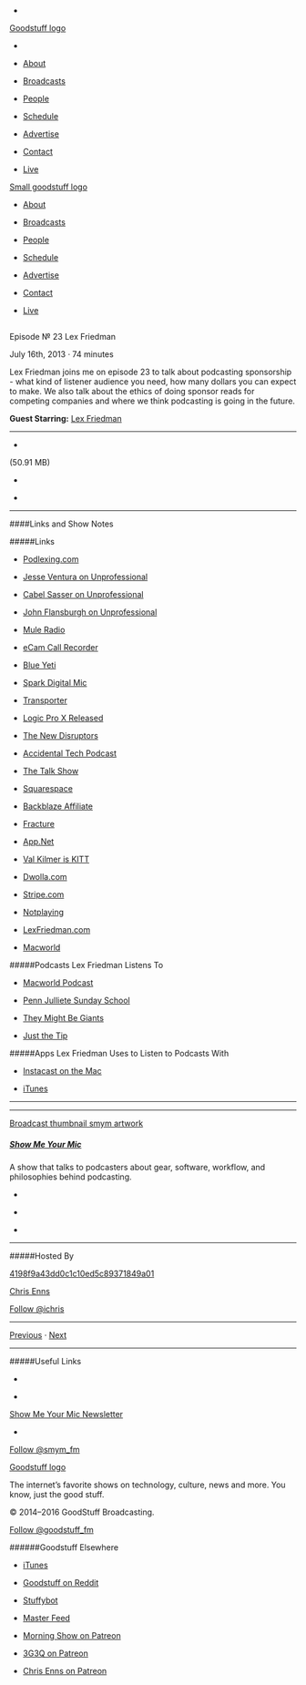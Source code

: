 

-
[Goodstuff logo](http://www.goodstuff.fm/)[](/assets/goodstuff_logo-17c1fe6f378352de5d7345f76152130b.svg)

-


-  [About](/about)

-  [Broadcasts](/broadcasts)

-  [People](/people)

-  [Schedule](/schedule)

-  [Advertise](/advertise)

-  [Contact](/contact)

-  [Live](/live)


[Small goodstuff logo](http://www.goodstuff.fm/)[](/assets/small_goodstuff_logo-bf032e72b9ec41494f4d90905f1ad619.svg)


-  [About](/about)

-  [Broadcasts](/broadcasts)

-  [People](/people)

-  [Schedule](/schedule)

-  [Advertise](/advertise)

-  [Contact](/contact)

-  [Live](/live)


##
Episode № 23
Lex Friedman


July 16th, 2013
&middot;
74
minutes


Lex Friedman joins me on episode 23 to talk about podcasting sponsorship - what kind of listener audience you need, how many dollars you can expect to make. We also talk about the ethics of doing sponsor reads for competing companies and where we think podcasting is going in the future.


**Guest Starring:**
[Lex Friedman](/people/Lex-Friedman)


------------------------------


-
[](http://podcasts-1.feedpress.co/10590/smym-23.mp3)(50.91 MB)

-
[](http://twitter.com/intent/tweet?text=Show%20Me%20Your%20Mic%20%E2%84%96%2023%20on%20@goodstuff_fm%20-%20http://goodstuff.fm/smym/23)

-
[](http://www.facebook.com/sharer/sharer.php?u=http://goodstuff.fm/smym/23)


------------------------------


####Links and Show Notes

#####Links


-  [Podlexing.com](http://podlexing.com)

-  [Jesse Ventura on Unprofessional](http://unprofesh.com/blog/2013/6/11/44-jesse-ventura-competitive-juices)

-  [Cabel Sasser on Unprofessional](http://unprofesh.com/blog/2013/4/16/36-cabel-sasser-same-great-taste-bold-new-logo)

-  [John Flansburgh on Unprofessional](http://unprofesh.com/blog/2013/2/12/27-mock-turtle-soup-john-flansburgh)

-  [Mule Radio](http://www.muleradio.net)

-  [eCam Call Recorder](http://www.ecamm.com/mac/callrecorder/)

-  [Blue Yeti](http://bluemic.com/yeti/)

-  [Spark Digital Mic](http://bluemic.com/spark_digital/)

-  [Transporter](http://www.kickstarter.com/projects/transporterguy/transporter-a-new-way-to-share-access-and-protect)

-  [Logic Pro X Released](http://www.chrisenns.com/2013/07/logic-pro-x-released/)

-  [The New Disruptors](http://www.muleradio.net/newdisruptors/)

-  [Accidental Tech Podcast](http://atp.fm)

-  [The Talk Show](http://www.muleradio.net/thetalkshow/)

-  [Squarespace](http://www.squarespace.com)

-  [Backblaze Affiliate](http://www.backblaze.com/partner/af2307)

-  [Fracture](http://www.fractureme.com)

-  [App.Net](https://alpha.app.net/)

-  [Val Kilmer is KITT](http://screenrant.com/val-kilmer-is-knight-riders-kitt-because-gm-execs-dont-read-movie-blogs-vic-1307/)

-  [Dwolla.com](https://www.dwolla.com)

-  [Stripe.com](https://stripe.com/)

-  [Notplaying](http://notplaying.net)

-  [LexFriedman.com](http://lexfriedman.com)

-  [Macworld](http://www.macworld.com)


#####Podcasts Lex Friedman Listens To


-  [Macworld Podcast](http://www.macworld.com/column/mwpodcast/)

-  [Penn Julliete Sunday School](http://pennsundayschool.com)

-  [They Might Be Giants](http://www.tmbg.com/pod.html)

-  [Just the Tip](http://justthetip.fm/)


#####Apps Lex Friedman Uses to Listen to Podcasts With


-  [Instacast on the Mac](http://vemedio.com/products/instacast-mac)

-  [iTunes](http://www.apple.com/itunes/)


------------------------------


------------------------------


[Broadcast thumbnail smym artwork](/smym)[](https://goodstuffs3.s3.amazonaws.com/uploads/broadcast/image/18/broadcast_thumbnail_smym_artwork.png)

##### [Show Me Your Mic](/smym)


A show that talks to podcasters about gear, software, workflow, and philosophies behind podcasting.

-
[](https://geo.itunes.apple.com/ca/podcast/show-me-your-mic/id602836998?mt=2&at=10l4Ki)

-
[](http://feeds.goodstuff.fm/smym)

-
[](mailto:chris+smym@goodstuff.fm?cc=sponsorship%40goodstuff.fm&subject=%5BGoodStuff%20FM%5D%20Sponsorship%20Inquiry%20for%20Show%20Me%20Your%20Mic)


------------------------------


#####Hosted By


[4198f9a43dd0c1c10ed5c89371849a01](/people/chris-enns)[](http://gravatar.com/avatar/4198f9a43dd0c1c10ed5c89371849a01.png?s=300&r=pg)

[Chris Enns](/people/chris-enns)


[Follow @ichris](https://twitter.com/ichris)


------------------------------


[Previous](/smym/22)
&middot;
[Next](/smym/24)


------------------------------


#####Useful Links

-
[](mailto:chris+smym@goodstuff.fm?subject=%5BGoodstuff%20FM%5D%20Feedback%20for%20Show%20Me%20Your%20Mic)

-
[Show Me Your Mic Newsletter](http://www.goodstuff.fm/smym/newsletter)


-
[Follow @smym_fm](https://twitter.com/smym_fm)


[Goodstuff logo](http://www.goodstuff.fm/)[](/assets/goodstuff_logo-17c1fe6f378352de5d7345f76152130b.svg)


The internet’s favorite shows on technology, culture, news and more. You know, just the good stuff.


&copy; 2014&ndash;2016 GoodStuff Broadcasting.

[Follow @goodstuff_fm](https://twitter.com/goodstufffm)


######Goodstuff Elsewhere

-  [iTunes](https://itunes.apple.com/us/artist/goodstuff-fm/id843385597?mt=2)

-  [Goodstuff on Reddit](https://www.reddit.com/r/Goodstuff_fm/)

-  [Stuffybot](http://stuffybot.goodstuff.fm)

-  [Master Feed](/master/feed)

-  [Morning Show on Patreon](https://www.patreon.com/morningshow)

-  [3G3Q on Patreon](https://www.patreon.com/3g3q)

-  [Chris Enns on Patreon](https://www.patreon.com/ichris)
